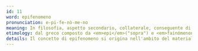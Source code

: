 ```yaml
---
id: 11
word: epifenomeno
pronunciation: e-pi-fe-nò-me-no
meaning: In filosofia, aspetto secondario, collaterale, conseguente di un fenomeno primario senza apparente rapporto con esso; in medicina, sintomo collaterale
etimology: dal greco composto da <em>epi</em>("sopra") e <em>fainómenon</em> ("fenomeno")
details: Il concetto di epifenomeno si origina nell'ambito del materialismo psicofisico e degli psicologi sostenitori dell'origine somatica dell'emozione per i quali il sentimento di piacere o dolore di un'emozione è l'effetto di un cambiamento fisiologico. In tal senso il termine è stato coniato ed inteso dai positivisti inglesi nell'Ottocento e in particolare dal biologo e pensatore <strong>Thomas Henry Huxley</strong>. Questi vedeva nella coscienza un tipico epifenomeno, non avente di per sé nessuna reale consistenza ma avente, in certe condizioni, chiara origine nel sistema nervoso dell'uomo ma tale da venire percepito come ad esso non facilmente riconducibile.
---
```

